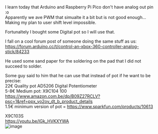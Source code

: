 I learn today that Arduino and Raspberry Pi Pico don't have analog out pin :o  
Apparently we ave PWM that simualte it a bit but is not good enough...  
Making my plan to user shift level impossible.  
  
Fortunaltely I bought some Digital pot so I will use that.  
  
I fall on a cool forum post of someone doing the same stuff as us:  
https://forum.arduino.cc/t/control-an-xbox-360-controller-analog-stick/84233  

He used some sand paper for the soldering on the pad that I did not succeed to solder.  

Some guy said to him that he can use that instead of pot if he want to be precise:  
22€ Quality pot AD5206 Digital Potentiometer   
5-8€ Medium pot:  X9C104 100 https://www.amazon.com.be/dp/B09Z27RCLV?psc=1&ref=ppx_yo2ov_dt_b_product_details  
1.5€ minimum version of pot = https://www.sparkfun.com/products/10613  
  


 X9C103S  
https://youtu.be/lGk_HVKXYWA  
![image](https://github.com/EloiStree/2023_06_23_ArduinoToDroneAndXboxHardware/assets/20149493/3d692b4e-083f-4fe7-942d-70b8f28108b9)  
